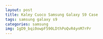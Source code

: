 ```yaml
---
layout: post
title: Kaley Cuoco Samsung Galaxy S9 Case
tags: samsung galaxy s9
categories: samsung
img: 1gD9_bqi0owpF590LDthPoQvR4ynM7rPr
---
```

